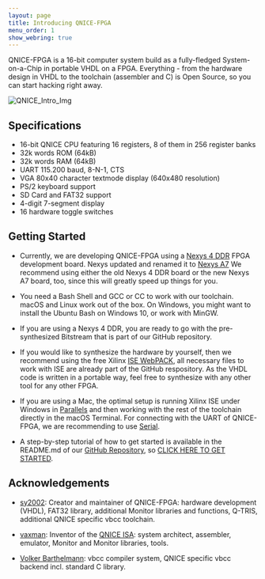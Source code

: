 ```yaml
---
layout: page
title: Introducing QNICE-FPGA
menu_order: 1
show_webring: true
---
```


QNICE-FPGA is a 16-bit computer system build as a fully-fledged
System-on-a-Chip in portable VHDL on a FPGA. Everything - from the hardware
design in VHDL to the toolchain (assembler and C) is Open Source, so you can
start hacking right away.

![QNICE_Intro_Img](public/intro.jpg)

Specifications
--------------

* 16-bit QNICE CPU featuring 16 registers, 8 of them in 256 register banks
* 32k words ROM (64kB)
* 32k words RAM (64kB)
* UART 115.200 baud, 8-N-1, CTS
* VGA 80x40 character textmode display (640x480 resolution)
* PS/2 keyboard support
* SD Card and FAT32 support
* 4-digit 7-segment display
* 16 hardware toggle switches

Getting Started
---------------

 * Currently, we are developing QNICE-FPGA using a
   [Nexys 4 DDR](https://store.digilentinc.com/nexys-4-ddr-artix-7-fpga-trainer-board-recommended-for-ece-curriculum/)
   FPGA development board. Nexys updated and renamed it to
   [Nexys A7](https://store.digilentinc.com/nexys-a7-fpga-trainer-board-recommended-for-ece-curriculum/)
   We recommend using either the old Nexys 4 DDR board or the new Nexys A7 board,
   too, since this will greatly speed up things for you.

 * You need a Bash Shell and GCC or CC to work with our toolchain. macOS and
   Linux work out of the box. On Windows, you might want to install the Ubuntu
   Bash on Windows 10, or work with MinGW.

 * If you are using a Nexys 4 DDR, you are ready to go with the
   pre-synthesized Bitstream that is part of our GitHub repository.

 * If you would like to synthesize the hardware by yourself, then we recommend
   using the free Xilinx [ISE WebPACK](https://www.xilinx.com/products/design-tools/ise-design-suite/ise-webpack.html),
   all necessary files to work with ISE are already part of the GitHub
   respository. As the VHDL code is written in a portable way, feel free to
   synthesize with any other tool for any other FPGA.

 * If you are using a Mac, the optimal setup is running Xilinx ISE under
   Windows in [Parallels](https://www.parallels.com/products/desktop/)
   and then working with the rest of the toolchain
   directly in the macOS Terminal. For connecting with the UART of QNICE-FPGA,
   we are recommending to use [Serial](https://www.decisivetactics.com/products/serial/).


 * A step-by-step tutorial of how to get started is available in the README.md
   of our [GitHub Repository](https://github.com/sy2002/QNICE-FPGA#getting-started),
   so [CLICK HERE TO GET STARTED](https://github.com/sy2002/QNICE-FPGA#getting-started).

Acknowledgements
----------------

* [sy2002](http://www.sy2002.de): Creator and maintainer of QNICE-FPGA:
  hardware development (VHDL), FAT32 library, additional Monitor libraries and
  functions, Q-TRIS, additional QNICE specific vbcc toolchain.

* [vaxman](http://www.vaxman.de): Inventor of the [QNICE ISA](http://qnice.sourceforge.net):
  system architect, assembler, emulator, Monitor and Monitor libraries, tools.

* [Volker Barthelmann](http://www.compilers.de): vbcc compiler system,
  QNICE specific vbcc backend incl. standard C library.
